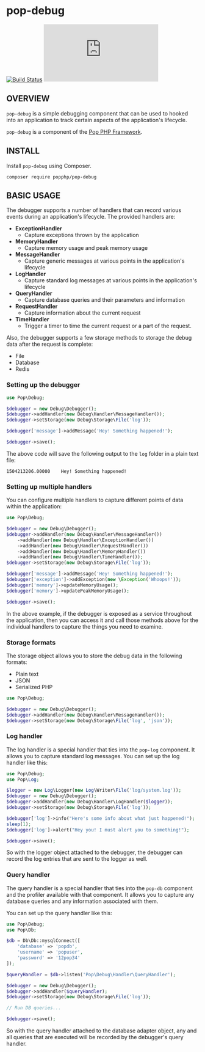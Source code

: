 pop-debug
=========

[![Build Status](https://github.com/popphp/pop-debug/workflows/phpunit/badge.svg)](https://github.com/popphp/pop-debug/actions)
[![Coverage Status](http://cc.popphp.org/coverage.php?comp=pop-debug)](http://cc.popphp.org/pop-debug/)

OVERVIEW
--------
`pop-debug` is a simple debugging component that can be used to hooked into an application to track
certain aspects of the application's lifecycle.

`pop-debug` is a component of the [Pop PHP Framework](http://www.popphp.org/).

INSTALL
-------

Install `pop-debug` using Composer.

    composer require popphp/pop-debug

BASIC USAGE
-----------

The debugger supports a number of handlers that can record various events during an application's lifecycle.
The provided handlers are:

- **ExceptionHandler**
    + Capture exceptions thrown by the application
- **MemoryHandler**
    + Capture memory usage and peak memory usage
- **MessageHandler**
    + Capture generic messages at various points in the application's lifecycle
- **LogHandler**
    + Capture standard log messages at various points in the application's lifecycle
- **QueryHandler**
    + Capture database queries and their parameters and information
- **RequestHandler**
    + Capture information about the current request
- **TimeHandler**
    + Trigger a timer to time the current request or a part of the request.

Also, the debugger supports a few storage methods to storage the debug data after the request is complete:

- File
- Database
- Redis

### Setting up the debugger

```php
use Pop\Debug;

$debugger = new Debug\Debugger();
$debugger->addHandler(new Debug\Handler\MessageHandler());
$debugger->setStorage(new Debug\Storage\File('log'));

$debugger['message']->addMessage('Hey! Something happened!');

$debugger->save();
```

The above code will save the following output to the `log` folder in a plain text file:

```text
1504213206.00000	Hey! Something happened!
```

### Setting up multiple handlers

You can configure multiple handlers to capture different points of data within the application:

```php
use Pop\Debug;

$debugger = new Debug\Debugger();
$debugger->addHandler(new Debug\Handler\MessageHandler())
    ->addHandler(new Debug\Handler\ExceptionHandler())
    ->addHandler(new Debug\Handler\RequestHandler())
    ->addHandler(new Debug\Handler\MemoryHandler())
    ->addHandler(new Debug\Handler\TimeHandler());
$debugger->setStorage(new Debug\Storage\File('log'));

$debugger['message']->addMessage('Hey! Something happened!');
$debugger['exception']->addException(new \Exception('Whoops!'));
$debugger['memory']->updateMemoryUsage();
$debugger['memory']->updatePeakMemoryUsage();

$debugger->save();
```

In the above example, if the debugger is exposed as a service throughout the application,
then you can access it and call those methods above for the individual handlers to capture
the things you need to examine.

### Storage formats

The storage object allows you to store the debug data in the following formats:

- Plain text
- JSON
- Serialized PHP

```php
use Pop\Debug;

$debugger = new Debug\Debugger();
$debugger->addHandler(new Debug\Handler\MessageHandler());
$debugger->setStorage(new Debug\Storage\File('log', 'json'));
```

### Log handler

The log handler is a special handler that ties into the `pop-log` component. It allows you
to capture standard log messages. You can set up the log handler like this:

```php
use Pop\Debug;
use Pop\Log;

$logger = new Log\Logger(new Log\Writer\File('log/system.log'));
$debugger = new Debug\Debugger();
$debugger->addHandler(new Debug\Handler\LogHandler($logger));
$debugger->setStorage(new Debug\Storage\File('log'));

$debugger['log']->info("Here's some info about what just happened!");
sleep(1);
$debugger['log']->alert("Hey you! I must alert you to something!");

$debugger->save();
```

So with the logger object attached to the debugger, the debugger can record the log entries
that are sent to the logger as well.

### Query handler

The query handler is a special handler that ties into the `pop-db` component and the
profiler available with that component. It allows you to capture any database queries
and any information associated with them.

You can set up the query handler like this:

```php
use Pop\Debug;
use Pop\Db;

$db = Db\Db::mysqlConnect([
    'database' => 'popdb',
    'username' => 'popuser',
    'password' => '12pop34'
]);

$queryHandler = $db->listen('Pop\Debug\Handler\QueryHandler');

$debugger = new Debug\Debugger();
$debugger->addHandler($queryHandler);
$debugger->setStorage(new Debug\Storage\File('log'));

// Run DB queries...

$debugger->save();
```

So with the query handler attached to the database adapter object, any and all queries
that are executed will be recorded by the debugger's query handler.
